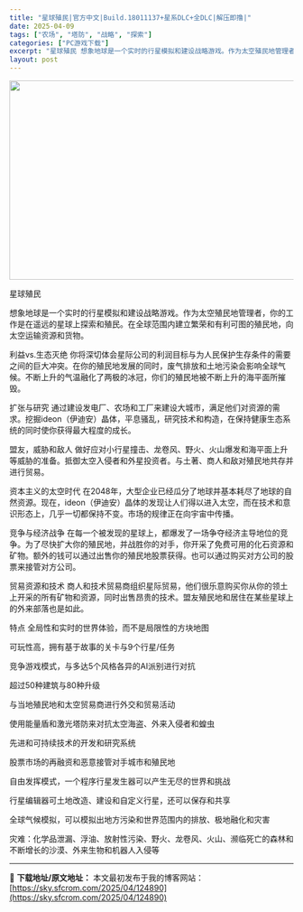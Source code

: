 ```yaml
---
title: "星球殖民|官方中文|Build.18011137+星系DLC+全DLC|解压即撸|"
date: 2025-04-09
tags: ["农场", "塔防", "战略", "探索"]
categories: ["PC游戏下载"]
excerpt: "星球殖民 想象地球是一个实时的行星模拟和建设战略游戏。作为太空殖民地管理者，你的工作是在遥远的星球上探索和殖民。在全球范围内建立繁荣和有利可图的殖民地，向太空运输资源和货物。 利益vs.生态灭绝 你将深切体会星际公司的利润目标与为人民保护生存条件的需要之间的巨大冲突。在你的殖民地发展的同时，废气排放&hellip;"
layout: post
---
```


<img class="aligncenter size-full wp-image-124884" src="https://sky.sfcrom.com/wp-content/uploads/2025/04/202504090338071.webp" alt="" width="616" height="353" />

星球殖民

想象地球是一个实时的行星模拟和建设战略游戏。作为太空殖民地管理者，你的工作是在遥远的星球上探索和殖民。在全球范围内建立繁荣和有利可图的殖民地，向太空运输资源和货物。

利益vs.生态灭绝
你将深切体会星际公司的利润目标与为人民保护生存条件的需要之间的巨大冲突。在你的殖民地发展的同时，废气排放和土地污染会影响全球气候。不断上升的气温融化了两极的冰冠，你们的殖民地被不断上升的海平面所摧毁。

扩张与研究
通过建设发电厂、农场和工厂来建设大城市，满足他们对资源的需求。挖掘ideon（伊迪安）晶体，平息骚乱，研究技术和构造，在保持健康生态系统的同时使你获得最大程度的成长。

盟友，威胁和敌人
做好应对小行星撞击、龙卷风、野火、火山爆发和海平面上升等威胁的准备。抵御太空入侵者和外星投资者。与土著、商人和敌对殖民地共存并进行贸易。

资本主义的太空时代
在2048年，大型企业已经瓜分了地球并基本耗尽了地球的自然资源。现在，ideon（伊迪安）晶体的发现让人们得以进入太空，而在技术和意识形态上，几乎一切都保持不变。市场的规律正在向宇宙中传播。

竞争与经济战争
在每一个被发现的星球上，都爆发了一场争夺经济主导地位的竞争。为了尽快扩大你的殖民地，并战胜你的对手，你开采了免费可用的化石资源和矿物。额外的钱可以通过出售你的殖民地股票获得。也可以通过购买对方公司的股票来接管对方公司。

贸易资源和技术
商人和技术贸易商组织星际贸易，他们很乐意购买你从你的领土上开采的所有矿物和资源，同时出售昂贵的技术。盟友殖民地和居住在某些星球上的外来部落也是如此。

特点
全局性和实时的世界体验，而不是局限性的方块地图

可玩性高，拥有基于故事的关卡与9个行星/任务

竞争游戏模式，与多达5个风格各异的AI派别进行对抗

超过50种建筑与80种升级

与当地殖民地和太空贸易商进行外交和贸易活动

使用能量盾和激光塔防来对抗太空海盗、外来入侵者和蝗虫

先进和可持续技术的开发和研究系统

股票市场的再融资和恶意接管对手城市和殖民地

自由发挥模式，一个程序行星发生器可以产生无尽的世界和挑战

行星编辑器可土地改造、建设和自定义行星，还可以保存和共享

全球气候模拟，可以模拟出地方污染和世界范围内的排放、极地融化和灾害

灾难：化学品泄漏、浮油、放射性污染、野火、龙卷风、火山、濒临死亡的森林和不断增长的沙漠、外来生物和机器人入侵等

---
📖 **下载地址/原文地址：** 本文最初发布于我的博客网站：[https://sky.sfcrom.com/2025/04/124890](https://sky.sfcrom.com/2025/04/124890)
